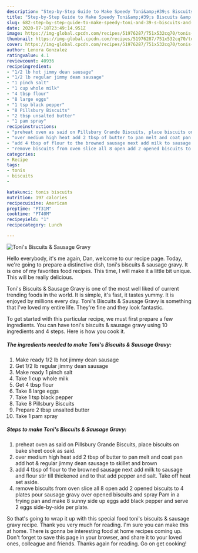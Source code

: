 ```yaml
---
description: "Step-by-Step Guide to Make Speedy Toni&amp;#39;s Biscuits &amp;amp; Sausage Gravy"
title: "Step-by-Step Guide to Make Speedy Toni&amp;#39;s Biscuits &amp;amp; Sausage Gravy"
slug: 682-step-by-step-guide-to-make-speedy-toni-and-39-s-biscuits-and-amp-sausage-gravy
date: 2020-07-18T23:49:14.951Z
image: https://img-global.cpcdn.com/recipes/51976287/751x532cq70/tonis-biscuits-sausage-gravy-recipe-main-photo.jpg
thumbnail: https://img-global.cpcdn.com/recipes/51976287/751x532cq70/tonis-biscuits-sausage-gravy-recipe-main-photo.jpg
cover: https://img-global.cpcdn.com/recipes/51976287/751x532cq70/tonis-biscuits-sausage-gravy-recipe-main-photo.jpg
author: Lenora Gonzalez
ratingvalue: 4.1
reviewcount: 40936
recipeingredient:
- "1/2 lb hot jimmy dean sausage"
- "1/2 lb regular jimmy dean sausage"
- "1 pinch salt"
- "1 cup whole milk"
- "4 tbsp flour"
- "8 large eggs"
- "1 tsp black pepper"
- "8 Pillsbury Biscuits"
- "2 tbsp unsalted butter"
- "1 pam spray"
recipeinstructions:
- "preheat oven as said on Pillsbury Grande Biscuits, place biscuits on bake sheet cook as said."
- "over medium high heat add 2 tbsp of butter to pan melt and coat pan add hot &amp; regular jimmy dean sausage to skillet and brown"
- "add 4 tbsp of flour to the browned sausage next add milk to sausage and flour stir till thickened and to that add pepper and salt. Take off heat set aside."
- "remove biscuits from oven slice all 8 open add 2 opened biscuits to 4 plates pour sausage gravy over opened biscuits and spray Pam in a frying pan and make 8 sunny side up eggs add black pepper and serve 2 eggs side-by-side per plate."
categories:
- Recipe
tags:
- tonis
- biscuits
- 

katakunci: tonis biscuits  
nutrition: 197 calories
recipecuisine: American
preptime: "PT31M"
cooktime: "PT40M"
recipeyield: "1"
recipecategory: Lunch

---
```



![Toni&#39;s Biscuits &amp; Sausage Gravy](https://img-global.cpcdn.com/recipes/51976287/751x532cq70/tonis-biscuits-sausage-gravy-recipe-main-photo.jpg)

Hello everybody, it's me again, Dan, welcome to our recipe page. Today, we're going to prepare a distinctive dish, toni&#39;s biscuits &amp; sausage gravy. It is one of my favorites food recipes. This time, I will make it a little bit unique. This will be really delicious.

Toni&#39;s Biscuits &amp; Sausage Gravy is one of the most well liked of current trending foods in the world. It is simple, it's fast, it tastes yummy. It is enjoyed by millions every day. Toni&#39;s Biscuits &amp; Sausage Gravy is something that I've loved my entire life. They're fine and they look fantastic.




To get started with this particular recipe, we must first prepare a few ingredients. You can have toni&#39;s biscuits &amp; sausage gravy using 10 ingredients and 4 steps. Here is how you cook it.

<!--inarticleads1-->

##### The ingredients needed to make Toni&#39;s Biscuits &amp; Sausage Gravy:

1. Make ready 1/2 lb hot jimmy dean sausage
1. Get 1/2 lb regular jimmy dean sausage
1. Make ready 1 pinch salt
1. Take 1 cup whole milk
1. Get 4 tbsp flour
1. Take 8 large eggs
1. Take 1 tsp black pepper
1. Take 8 Pillsbury Biscuits
1. Prepare 2 tbsp unsalted butter
1. Take 1 pam spray




<!--inarticleads2-->

##### Steps to make Toni&#39;s Biscuits &amp; Sausage Gravy:

1. preheat oven as said on Pillsbury Grande Biscuits, place biscuits on bake sheet cook as said.
1. over medium high heat add 2 tbsp of butter to pan melt and coat pan add hot &amp; regular jimmy dean sausage to skillet and brown
1. add 4 tbsp of flour to the browned sausage next add milk to sausage and flour stir till thickened and to that add pepper and salt. Take off heat set aside.
1. remove biscuits from oven slice all 8 open add 2 opened biscuits to 4 plates pour sausage gravy over opened biscuits and spray Pam in a frying pan and make 8 sunny side up eggs add black pepper and serve 2 eggs side-by-side per plate.




So that's going to wrap it up with this special food toni&#39;s biscuits &amp; sausage gravy recipe. Thank you very much for reading. I'm sure you can make this at home. There is gonna be interesting food at home recipes coming up. Don't forget to save this page in your browser, and share it to your loved ones, colleague and friends. Thanks again for reading. Go on get cooking!
